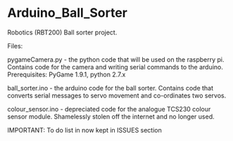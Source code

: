 # Arduino_Ball_Sorter
Robotics (RBT200) Ball sorter project.


Files:

pygameCamera.py - the python code that will be used on the raspberry pi. Contains code for the camera and writing serial commands to the arduino. Prerequisites: PyGame 1.9.1, python 2.7.x

ball_sorter.ino - the arduino code for the ball sorter. Contains code that converts serial messages to servo movement and co-ordinates two servos.

colour_sensor.ino - depreciated code for the analogue TCS230 colour sensor module. Shamelessly stolen off the internet and no longer used.



IMPORTANT: To do list in now kept in ISSUES section
